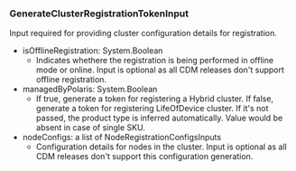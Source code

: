 ### GenerateClusterRegistrationTokenInput
Input required for providing cluster configuration details for registration.

- isOfflineRegistration: System.Boolean
  - Indicates whethere the registration is being performed in offline mode or online. Input is optional as all CDM releases don't support offline registration.
- managedByPolaris: System.Boolean
  - If true, generate a token for registering a Hybrid cluster. If false, generate a token for registering LifeOfDevice cluster. If it's not passed, the product type is inferred automatically. Value would be absent in case of single SKU.
- nodeConfigs: a list of NodeRegistrationConfigsInputs
  - Configuration details for nodes in the cluster. Input is optional as all CDM releases don't support this configuration generation.
